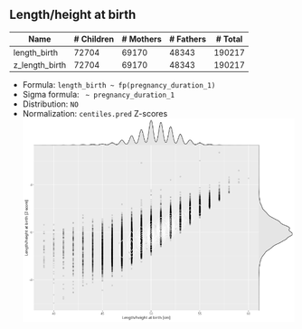 ## Length/height at birth

| Name | # Children | # Mothers | # Fathers | # Total |
| ---- | ---------- | --------- | --------- | ------- |
| length_birth | 72704 | 69170 | 48343 | 190217 |
| z_length_birth | 72704 | 69170 | 48343 | 190217 |

- Formula: `length_birth ~ fp(pregnancy_duration_1)`
- Sigma formula: ` ~ pregnancy_duration_1`
- Distribution: `NO`
- Normalization: `centiles.pred` Z-scores
![](plots/z_length_birth_vs_length_birth_child.png)


